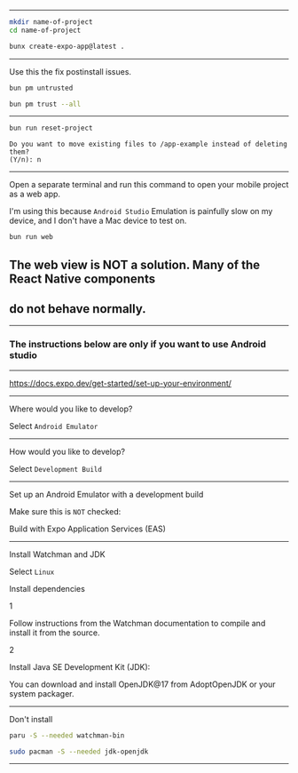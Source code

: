 
_______________________________________________________________________________

```sh
mkdir name-of-project
cd name-of-project
```

```sh
bunx create-expo-app@latest .
```

_______________________________________________________________________________

Use this the fix postinstall issues.

```sh
bun pm untrusted
```

```sh
bun pm trust --all
```

_______________________________________________________________________________

```sh
bun run reset-project
```

```
Do you want to move existing files to /app-example instead of deleting them?
(Y/n): n
```

_______________________________________________________________________________

Open a separate terminal and run this command to open your mobile project 
as a web app.

I'm using this because `Android Studio` Emulation is painfully slow
on my device, and I don't have a Mac device to test on.

```sh
bun run web
```

## The web view is NOT a solution. Many of the React Native components 
## do not behave normally.

_______________________________________________________________________________

### The instructions below are only if you want to use Android studio 

_______________________________________________________________________________


https://docs.expo.dev/get-started/set-up-your-environment/

_______________________________________________________________________________

Where would you like to develop?

Select `Android Emulator`

_______________________________________________________________________________
How would you like to develop?

Select `Development Build`

_______________________________________________________________________________

Set up an Android Emulator with a development build

Make sure this is `NOT` checked:

Build with Expo Application Services (EAS)
_______________________________________________________________________________

Install Watchman and JDK

Select `Linux`

Install dependencies

1

Follow instructions from the Watchman documentation to compile and install it from the source.

2

Install Java SE Development Kit (JDK):

You can download and install OpenJDK@17 from AdoptOpenJDK or your system packager.

_______________________________________________________________________________

Don't install

```sh
paru -S --needed watchman-bin
```

```sh
sudo pacman -S --needed jdk-openjdk
```
_______________________________________________________________________________
